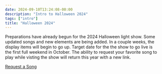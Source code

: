 ```yaml
---
date: 2024-09-10T13:24:08-00:00
description: "Intro to Halloween 2024"
tags: ["intro"]
title: "Halloween 2024"
---
```


Preparations have already begun for the 2024 Halloween light show. Some updated songs and new elements are being added. In a couple weeks, the display items will begin to go up. Target date for the the show to go live is the first full weekend in October. The ability to request your favorite song to play while visting the show will return this year with a new link. 

[Request a Song](https://lightshow.onthecompound.org)
